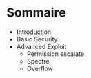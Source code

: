 # Sommaire

 * Introduction
 * Basic Security
 * Advanced Exploit
	 * Permission escalate
	 * Spectre
	 * Overflow

